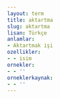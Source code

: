 ```yaml
---
layout: term
title: aktartma
slug: aktartma
lisan: Türkçe
anlamlar:
- Aktartmak işi
ozellikler:
- - isim
ornekler:
- - ''
orneklerkaynak:
- - ''
---
```

